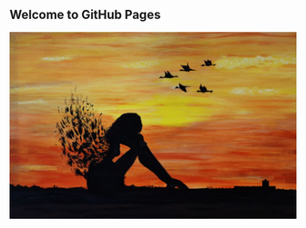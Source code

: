 ## Welcome to GitHub Pages

<!--- You can use the [editor on GitHub](https://github.com/ShoukkiyaAshraf/ShoukkiyaAshraf.github.io/edit/master/README.md) to maintain and preview the content for your website in Markdown files.

Whenever you commit to this repository, GitHub Pages will run [Jekyll](https://jekyllrb.com/) to rebuild the pages in your site, from the content in your Markdown files. -->
<img src ="header.jpg"> 
<!---
### Markdown 

Markdown is a lightweight and easy-to-use syntax for styling your writing. It includes conventions for

```markdown
Syntax highlighted code block

'''# Header 1



- Bulleted
- List

1. Numbered
2. List

<!--- **Bold** and _Italic_ and `Code` text

[Link](url) and ![Image](src)
```
<!---A href = "index.html">
For more details see [GitHub Flavored Markdown](https://guides.github.com/features/mastering-markdown/).

<!---### Jekyll Themes

<!---our Pages site will use the layout and styles from the Jekyll theme you have selected in your [repository settings](https://github.com/ShoukkiyaAshraf/ShoukkiyaAshraf.github.io/settings). The name of this theme is saved in the Jekyll `_config.yml` configuration file.

<!--### Support or Contact

<!--- Having trouble with Pages? Check out our [documentation](https://help.github.com/categories/github-pages-basics/) or [contact support](https://github.com/contact) and we’ll help you sort it out. -->
